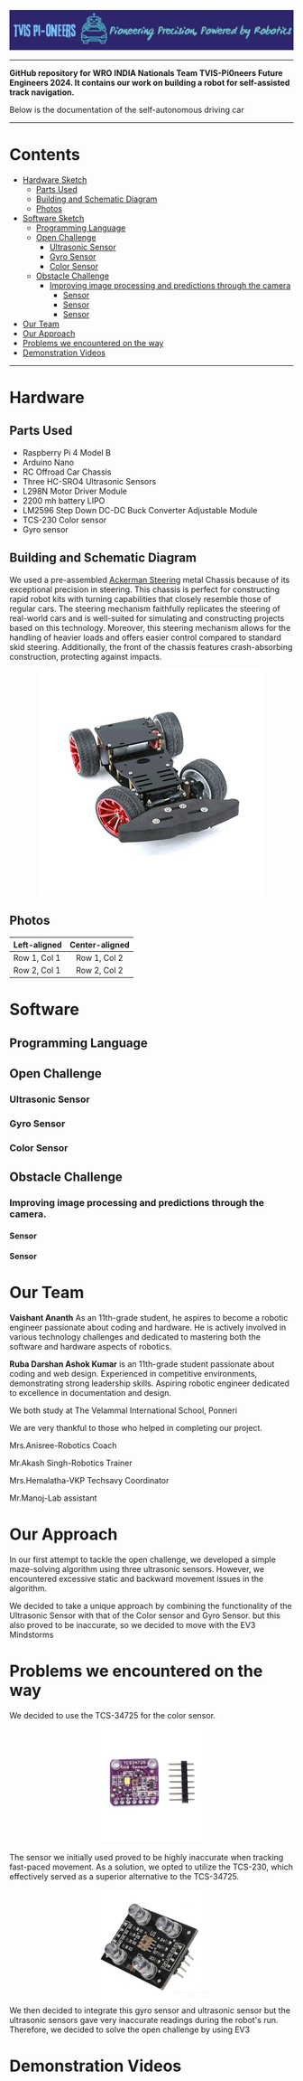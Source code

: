 ![Logo of TVIS-PiOneers](Logo.png)
___
**GitHub repository for WRO INDIA Nationals Team TVIS-Pi0neers Future Engineers 2024. It contains our work on building a robot for self-assisted track navigation.**

Below is the documentation of the self-autonomous driving car
___
# Contents
- [Hardware Sketch](#hardware)
  - [Parts Used](#parts-used)
  - [Building and Schematic Diagram](#building-and-schematic-diagram)
  - [Photos](#photos)
- [Software Sketch](#software)
  - [Programming Language](#programming-language)
  - [Open Challenge](#open-challenge)
     - [Ultrasonic Sensor](#ultrasonic-sensor)
     - [Gyro Sensor](#gyro-sensor)
     - [Color Sensor](#color-sensor)
  - [Obstacle Challenge](#obstacle-challenge)
    - [Improving image processing and predictions through the camera](#improving-image-processing-and-predictions-through-the-camera)
       - [Sensor](#sensor)
       - [Sensor](#sensor)
       - [Sensor](#sensor)
- [Our Team](#our-team)
- [Our Approach](#our-approach)
- [Problems we encountered on the way](#problems-we-encountered-on-the-way)
- [Demonstration Videos](#demonstration-videos)
 ___
 # Hardware
 ## Parts Used
- Raspberry Pi 4 Model B
- Arduino Nano
- RC Offroad Car Chassis 
- Three HC-SRO4 Ultrasonic Sensors 
- L298N Motor Driver Module
- 2200 mh battery LIPO
- LM2596 Step Down DC-DC Buck Converter Adjustable Module
- TCS-230 Color sensor
- Gyro sensor
## Building and Schematic Diagram
We used a pre-assembled [Ackerman Steering](https://github.com/TVISTAURI6538/TVIS_Pi-0neers_Future-Engineers-2024/blob/main/Mechanism.md#steering) metal Chassis because of its exceptional precision in steering. This chassis is perfect for constructing rapid robot kits with turning capabilities that closely resemble those of regular cars. The steering mechanism faithfully replicates the steering of real-world cars and is well-suited for simulating and constructing projects based on this technology. Moreover, this steering mechanism allows for the handling of heavier loads and offers easier control compared to standard skid steering. Additionally, the front of the chassis features crash-absorbing construction, protecting against impacts.
<div align="center">
<img src="Ackerman Steering Chassis.jpg" alt="Ackerman Steering Metal Chassis" width="400" height="400">
</div>

## Photos
| Left-aligned | Center-aligned |
|:-------------|:--------------:|
| Row 1, Col 1 | Row 1, Col 2   | 
| Row 2, Col 1 | Row 2, Col 2   | 
# Software 
## Programming Language 
## Open Challenge
### Ultrasonic Sensor
### Gyro Sensor
### Color Sensor
## Obstacle Challenge 
### Improving image processing and predictions through the camera.
#### Sensor
#### Sensor
# Our Team
**Vaishant Ananth** As an 11th-grade student, he aspires to become a robotic engineer passionate about coding and hardware. He is actively involved in various technology challenges and dedicated to mastering both the software and hardware aspects of robotics.

**Ruba Darshan Ashok Kumar** is an 11th-grade student passionate about coding and web design. Experienced in competitive environments, demonstrating strong leadership skills. Aspiring robotic engineer dedicated to excellence in documentation and design. 

We both study at The Velammal International School, Ponneri

We are very thankful to those who helped in completing our project.

Mrs.Anisree-Robotics Coach

Mr.Akash Singh-Robotics Trainer

Mrs.Hemalatha-VKP Techsavy Coordinator

Mr.Manoj-Lab assistant
# Our Approach
In our first attempt to tackle the open challenge, we developed a simple maze-solving algorithm using three ultrasonic sensors. However, we encountered excessive static and backward movement issues in the algorithm.

We decided to take a unique approach by combining the functionality of the Ultrasonic Sensor with that of the Color sensor and Gyro Sensor. but this also proved to be inaccurate, so we decided to move with the EV3 Mindstorms 

# Problems we encountered on the way
We decided to use the TCS-34725 for the color sensor.

<div align="center">
<img src="TCS-34725.jpg" alt="TCS-34725" width="200" height="200">
</div>
<br>
The sensor we initially used proved to be highly inaccurate when tracking fast-paced movement. As a solution, we opted to utilize the TCS-230, which effectively served as a superior alternative to the TCS-34725.
<br><br>
<div align="center">
<img src="TCS-230.jpg" alt="TCS-230" width="200" height="200">
</div>
We then decided to integrate this gyro sensor and ultrasonic sensor but the ultrasonic sensors gave very inaccurate readings during the robot's run. Therefore, we decided to solve the open challenge by using EV3

# Demonstration Videos


